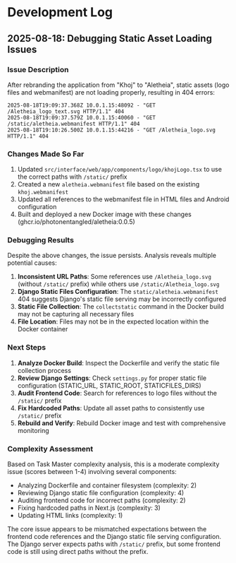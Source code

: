 # Development Log

## 2025-08-18: Debugging Static Asset Loading Issues

### Issue Description
After rebranding the application from "Khoj" to "Aletheia", static assets (logo files and webmanifest) are not loading properly, resulting in 404 errors:

```
2025-08-18T19:09:37.368Z 10.0.1.15:48092 - "GET /Aletheia_logo_text.svg HTTP/1.1" 404
2025-08-18T19:09:37.579Z 10.0.1.15:40060 - "GET /static/aletheia.webmanifest HTTP/1.1" 404
2025-08-18T19:10:26.500Z 10.0.1.15:44216 - "GET /Aletheia_logo.svg HTTP/1.1" 404
```

### Changes Made So Far
1. Updated `src/interface/web/app/components/logo/khojLogo.tsx` to use the correct paths with `/static/` prefix
2. Created a new `aletheia.webmanifest` file based on the existing `khoj.webmanifest`
3. Updated all references to the webmanifest file in HTML files and Android configuration
4. Built and deployed a new Docker image with these changes (ghcr.io/photonentangled/aletheia:0.0.5)

### Debugging Results
Despite the above changes, the issue persists. Analysis reveals multiple potential causes:

1. **Inconsistent URL Paths**: Some references use `/Aletheia_logo.svg` (without `/static/` prefix) while others use `/static/Aletheia_logo.svg`
2. **Django Static Files Configuration**: The `static/aletheia.webmanifest` 404 suggests Django's static file serving may be incorrectly configured
3. **Static File Collection**: The `collectstatic` command in the Docker build may not be capturing all necessary files
4. **File Location**: Files may not be in the expected location within the Docker container

### Next Steps
1. **Analyze Docker Build**: Inspect the Dockerfile and verify the static file collection process
2. **Review Django Settings**: Check `settings.py` for proper static file configuration (STATIC_URL, STATIC_ROOT, STATICFILES_DIRS)
3. **Audit Frontend Code**: Search for references to logo files without the `/static/` prefix
4. **Fix Hardcoded Paths**: Update all asset paths to consistently use `/static/` prefix
5. **Rebuild and Verify**: Rebuild Docker image and test with comprehensive monitoring

### Complexity Assessment
Based on Task Master complexity analysis, this is a moderate complexity issue (scores between 1-4) involving several components:
- Analyzing Dockerfile and container filesystem (complexity: 2)
- Reviewing Django static file configuration (complexity: 4) 
- Auditing frontend code for incorrect paths (complexity: 2)
- Fixing hardcoded paths in Next.js (complexity: 3)
- Updating HTML links (complexity: 1)

The core issue appears to be mismatched expectations between the frontend code references and the Django static file serving configuration. The Django server expects paths with `/static/` prefix, but some frontend code is still using direct paths without the prefix.
